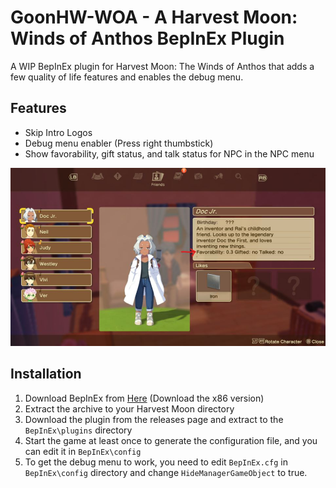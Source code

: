 # GoonHW-WOA - A Harvest Moon: Winds of Anthos BepInEx Plugin

A WIP BepInEx plugin for Harvest Moon: The Winds of Anthos that adds a few quality of life features and enables the debug menu.

## Features

- Skip Intro Logos
- Debug menu enabler (Press right thumbstick)
- Show favorability, gift status, and talk status for NPC in the NPC menu

![alt text](screenshots/screen1.jpg)

## Installation
1. Download BepInEx from [Here](https://github.com/BepInEx/BepInEx/releases/tag/v5.4.22) (Download the x86 version)
2. Extract the archive to your Harvest Moon directory
3. Download the plugin from the releases page and extract to the `BepInEx\plugins` directory
4. Start the game at least once to generate the configuration file, and you can edit it in `BepInEx\config`
5. To get the debug menu to work, you need to edit `BepInEx.cfg` in `BepInEx\config` directory and change `HideManagerGameObject` to true.
